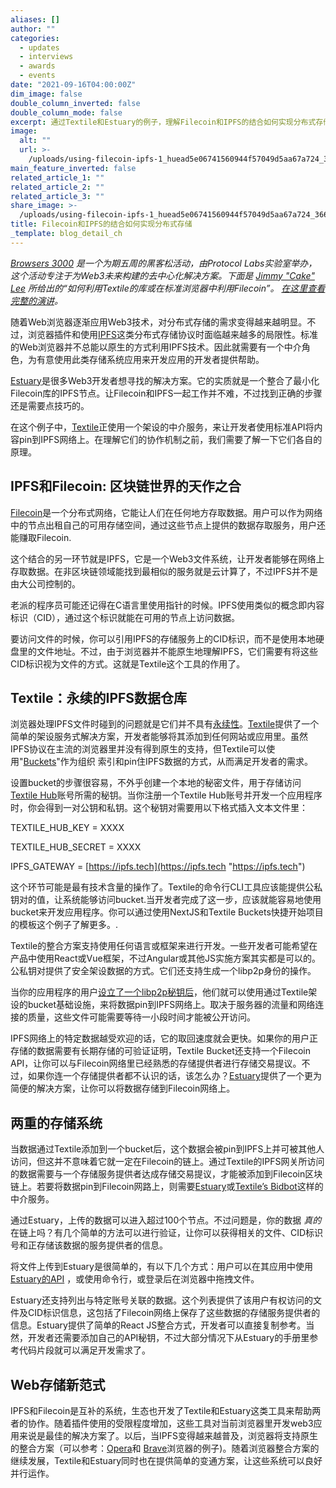 ```yaml
---
aliases: []
author: ""
categories:
  - updates
  - interviews
  - awards
  - events
date: "2021-09-16T04:00:00Z"
dim_image: false
double_column_inverted: false
double_column_mode: false
excerpt: 通过Textile和Estuary的例子，理解Filecoin和IPFS的结合如何实现分布式存储
image:
  alt: ""
  url: >-
    /uploads/using-filecoin-ipfs-1_huead5e06741560944f57049d5aa67a724_366938_1500x0_resize_q90_linear.webp
main_feature_inverted: false
related_article_1: ""
related_article_2: ""
related_article_3: ""
share_image: >-
  /uploads/using-filecoin-ipfs-1_huead5e06741560944f57049d5aa67a724_366938_1500x0_resize_q90_linear.webp
title: Filecoin和IPFS的结合如何实现分布式存储
_template: blog_detail_ch
---
```


[_Browsers 3000_](https://fil.org/events/) _是一个为期五周的黑客松活动，由Protocol Labs实验室举办，这个活动专注于为Web3未来构建的去中心化解决方案。下面是_ [_Jimmy "Cake" Lee_](https://twitter.com/wwwjim) _所给出的“如何利用Textile的库或在标准浏览器中利用Filecoin”。_ [_在这里查看完整的演讲_](https://www.youtube.com/watch?v=2lwqUsGCTEQ&list=PLuhRWgmPaHtR2MDeMaiUcsBmBqpIBqFEP&index=4)_。_

随着Web浏览器逐渐应用Web3技术，对分布式存储的需求变得越来越明显。不过，浏览器插件和使用[IPFS](https://ipfs.tech "IPFS")这类分布式存储协议时面临越来越多的局限性。标准的Web浏览器并不总能以原生的方式利用IPFS技术。因此就需要有一个中介角色，为有意使用此类存储系统应用来开发应用的开发者提供帮助。

[Estuary](https://estuary.tech/)是很多Web3开发者想寻找的解决方案。它的实质就是一个整合了最小化Filecoin库的IPFS节点。让Filecoin和IPFS一起工作并不难，不过找到正确的步骤还是需要点技巧的。

在这个例子中，[Textile](https://textile.io "Textile")正使用一个架设的中介服务，来让开发者使用标准API将内容pin到IPFS网络上。在理解它们的协作机制之前，我们需要了解一下它们各自的原理。

## IPFS和Filecoin: 区块链世界的天作之合

[Filecoin](http://filecoin.io)是一个分布式网络，它能让人们在任何地方存取数据。用户可以作为网络中的节点出租自己的可用存储空间，通过这些节点上提供的数据存取服务，用户还能赚取Filecoin.

这个结合的另一环节就是IPFS，它是一个Web3文件系统，让开发者能够在网络上存取数据。在非区块链领域能找到最相似的服务就是云计算了，不过IPFS并不是由大公司控制的。

老派的程序员可能还记得在C语言里使用指针的时候。IPFS使用类似的概念即内容标识（CID），通过这个标识就能在可用的节点上访问数据。

要访问文件的时候，你可以引用IPFS的存储服务上的CID标识，而不是使用本地硬盘里的文件地址。不过，由于浏览器并不能原生地理解IPFS，它们需要有将这些CID标识视为文件的方式。这就是Textile这个工具的作用了。

## Textile：永续的IPFS数据仓库

浏览器处理IPFS文件时碰到的问题就是它们并不具有[永续性](https://blog.ipfs.tech/2021-06-03-ipfs-filecoin-content-persistence/)。[Textile](https://www.textile.io/)提供了一个简单的架设服务式解决方案，开发者能够将其添加到任何网站或应用里。虽然IPFS协议在主流的浏览器里并没有得到原生的支持，但Textile可以使用"[Buckets](https://docs.textile.io/buckets/)"作为组织
索引和pin住IPFS数据的方式，从而满足开发者的需求。

设置bucket的步骤很容易，不外乎创建一个本地的秘密文件，用于存储访问[Textile Hub](https://docs.textile.io/hub/)账号所需的秘钥。当你注册一个Textile Hub账号并开发一个应用程序时，你会得到一对公钥和私钥。这个秘钥对需要用以下格式插入文本文件里：

TEXTILE_HUB_KEY = XXXX

TEXTILE_HUB_SECRET = XXXX

IPFS_GATEWAY = [https://ipfs.tech](https://ipfs.tech "https://ipfs.tech")

这个环节可能是最有技术含量的操作了。Textile的命令行CLI工具应该能提供公私钥对的值，让系统能够访问bucket.当开发者完成了这一步，应该就能容易地使用bucket来开发应用程序。你可以通过使用NextJS和Textile Buckets快捷开始项目的模板这个例子了解更多。.

Textile的整合方案支持使用任何语言或框架来进行开发。一些开发者可能希望在产品中使用React或Vue框架，不过Angular或其他JS实施方案其实都是可以的。公私钥对提供了安全架设数据的方式。它们还支持生成一个libp2p身份的操作。

当你的应用程序的用户[设立了一个libp2p秘钥后](https://docs.libp2p.io/concepts/peer-id/)，他们就可以使用通过Textile架设的bucket基础设施，来将数据pin到IPFS网络上。取决于服务器的流量和网络连接的质量，这些文件可能需要等待一小段时间才能被公开访问。

IPFS网络上的特定数据越受欢迎的话，它的取回速度就会更快。如果你的用户正存储的数据需要有长期存储的可验证证明，Textile Bucket还支持一个Filecoin API，让你可以与Filecoin网络里已经熟悉的存储提供者进行存储交易提议。不过，如果你连一个存储提供者都不认识的话，该怎么办？[Estuary](https://estuary.tech)提供了一个更为简便的解决方案，让你可以将数据存储到Filecoin网络上。

## 两重的存储系统

当数据通过Textile添加到一个bucket后，这个数据会被pin到IPFS上并可被其他人访问，但这并不意味着它就一定在Filecoin的链上。通过Textile的IPFS网关所访问的数据需要与一个存储服务提供者达成存储交易提议，才能被添加到Filecoin区块链上。若要将数据pin到Filecoin网路上，则需要[Estuary](https://estuary.tech/)或[Textile’s Bidbot](https://docs.textile.io/)这样的中介服务。

通过Estuary，上传的数据可以进入超过100个节点。不过问题是，你的数据 _真的_ 在链上吗？有几个简单的方法可以进行验证，让你可以获得相关的文件、CID标识号和正存储该数据的服务提供者的信息。

将文件上传到Estuary是很简单的，有以下几个方式：用户可以在其应用中使用 [Estuary的API](https://estuary.tech/) ，或使用命令行，或登录后在浏览器中拖拽文件。

Estuary还支持列出与特定账号关联的数据。这个列表提供了该用户有权访问的文件及CID标识信息，这包括了Filecoin网络上保存了这些数据的存储服务提供者的信息。Estuary提供了简单的React JS整合方式，开发者可以直接复制参考。当然，开发者还需要添加自己的API秘钥，不过大部分情况下从Estuary的手册里参考代码片段就可以满足开发需求了。

## Web存储新范式

IPFS和Filecoin是互补的系统，生态也开发了Textile和Estuary这类工具来帮助两者的协作。随着插件使用的受限程度增加，这些工具对当前浏览器里开发web3应用来说是最佳的解决方案了。以后，当IPFS变得越来越普及，浏览器将支持原生的整合方案（可以参考：[Opera](https://blogs.opera.com/tips-and-tricks/2021/02/opera-crypto-files-for-keeps-ipfs-unstoppable-domains/)和 [Brave](https://brave.com/ipfs-support/)浏览器的例子)。随着浏览器整合方案的继续发展，Textile和Estuary同时也在提供简单的变通方案，让这些系统可以良好并行运作。
